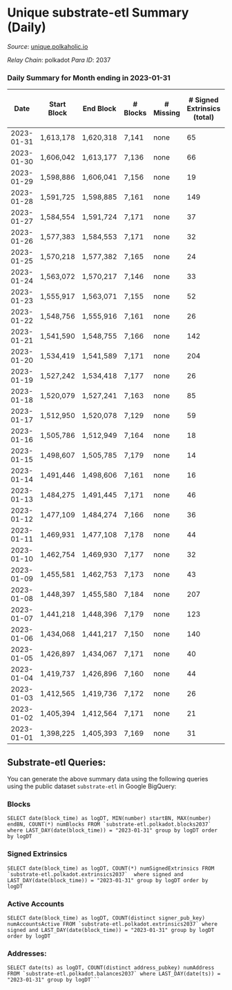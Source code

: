 # Unique substrate-etl Summary (Daily)

_Source_: [unique.polkaholic.io](https://unique.polkaholic.io)

*Relay Chain*: polkadot
*Para ID*: 2037



### Daily Summary for Month ending in 2023-01-31


| Date | Start Block | End Block | # Blocks | # Missing | # Signed Extrinsics (total) | # Active Accounts | # Addresses with Balances | # Events | # Transfers | # XCM Transfers In | # XCM Transfers Out |
| ---- | ----------- | --------- | -------- | --------- | --------------------------- | ----------------- | ------------------------- | -------- | ----------- | ------------------ | ------------------- |
| 2023-01-31 | 1,613,178 | 1,620,318 | 7,141 | none  | 65 | 35 | 16,134 | 15,471 | 45  |   |   |
| 2023-01-30 | 1,606,042 | 1,613,177 | 7,136 | none  | 66 | 33 | 16,130 | 15,494 | 41  |   |   |
| 2023-01-29 | 1,598,886 | 1,606,041 | 7,156 | none  | 19 | 15 | 16,119 | 15,267 | 7  |   |   |
| 2023-01-28 | 1,591,725 | 1,598,885 | 7,161 | none  | 149 | 25 | 16,118 | 16,078 | 73  |   |   |
| 2023-01-27 | 1,584,554 | 1,591,724 | 7,171 | none  | 37 | 22 | 16,114 | 15,398 | 21  |   |   |
| 2023-01-26 | 1,577,383 | 1,584,553 | 7,171 | none  | 32 | 17 | 16,113 | 15,375 | 19  |   |   |
| 2023-01-25 | 1,570,218 | 1,577,382 | 7,165 | none  | 24 | 15 | 16,108 | 15,330 | 16  |   |   |
| 2023-01-24 | 1,563,072 | 1,570,217 | 7,146 | none  | 33 | 20 | 16,104 | 15,322 | 23  |   |   |
| 2023-01-23 | 1,555,917 | 1,563,071 | 7,155 | none  | 52 | 24 | 16,101 | 15,449 | 30  |   | 1  |
| 2023-01-22 | 1,548,756 | 1,555,916 | 7,161 | none  | 26 | 15 | 16,092 | 15,316 | 16  |   |   |
| 2023-01-21 | 1,541,590 | 1,548,755 | 7,166 | none  | 142 | 26 | 16,089 | 15,910 | 128  |   |   |
| 2023-01-20 | 1,534,419 | 1,541,589 | 7,171 | none  | 204 | 28 | 16,085 | 16,226 | 193  |   |   |
| 2023-01-19 | 1,527,242 | 1,534,418 | 7,177 | none  | 26 | 12 | 16,084 | 15,349 | 18  |   |   |
| 2023-01-18 | 1,520,079 | 1,527,241 | 7,163 | none  | 85 | 52 | 16,082 | 15,616 | 53  |   |   |
| 2023-01-17 | 1,512,950 | 1,520,078 | 7,129 | none  | 59 | 24 | 16,081 | 15,412 | 41  |   |   |
| 2023-01-16 | 1,505,786 | 1,512,949 | 7,164 | none  | 18 | 8 | 16,080 | 15,282 | 14  |   |   |
| 2023-01-15 | 1,498,607 | 1,505,785 | 7,179 | none  | 14 | 11 | 16,077 | 15,291 | 5  |   |   |
| 2023-01-14 | 1,491,446 | 1,498,606 | 7,161 | none  | 16 | 8 | 16,076 | 15,266 | 9  |   |   |
| 2023-01-13 | 1,484,275 | 1,491,445 | 7,171 | none  | 46 | 22 | 16,075 | 15,464 | 27  |   |   |
| 2023-01-12 | 1,477,109 | 1,484,274 | 7,166 | none  | 36 | 19 | 16,066 | 15,376 | 19  |   |   |
| 2023-01-11 | 1,469,931 | 1,477,108 | 7,178 | none  | 44 | 25 | 16,063 | 15,441 | 26  |   |   |
| 2023-01-10 | 1,462,754 | 1,469,930 | 7,177 | none  | 32 | 17 | 16,061 | 15,378 | 21  |   |   |
| 2023-01-09 | 1,455,581 | 1,462,753 | 7,173 | none  | 43 | 22 | 16,059 | 15,426 | 33  |   |   |
| 2023-01-08 | 1,448,397 | 1,455,580 | 7,184 | none  | 207 | 39 | 16,057 | 16,276 | 188  |   |   |
| 2023-01-07 | 1,441,218 | 1,448,396 | 7,179 | none  | 123 | 51 | 16,053 | 15,858 | 106  |   |   |
| 2023-01-06 | 1,434,068 | 1,441,217 | 7,150 | none  | 140 | 41 | 16,041 | 16,027 | 116  |   |   |
| 2023-01-05 | 1,426,897 | 1,434,067 | 7,171 | none  | 40 | 22 | 16,005 | 15,412 | 27  |   |   |
| 2023-01-04 | 1,419,737 | 1,426,896 | 7,160 | none  | 44 | 29 | 16,000 | 15,402 | 31  |   |   |
| 2023-01-03 | 1,412,565 | 1,419,736 | 7,172 | none  | 26 | 16 | 15,998 | 15,341 | 14  |   |   |
| 2023-01-02 | 1,405,394 | 1,412,564 | 7,171 | none  | 21 | 13 | 15,995 | 15,310 | 17  |   |   |
| 2023-01-01 | 1,398,225 | 1,405,393 | 7,169 | none  | 31 | 15 | 15,994 | 15,360 | 23  |   |   |

## Substrate-etl Queries:
You can generate the above summary data using the following queries using the public dataset `substrate-etl` in Google BigQuery:


### Blocks
```
SELECT date(block_time) as logDT, MIN(number) startBN, MAX(number) endBN, COUNT(*) numBlocks FROM `substrate-etl.polkadot.blocks2037`  where LAST_DAY(date(block_time)) = "2023-01-31" group by logDT order by logDT
```


### Signed Extrinsics
```
SELECT date(block_time) as logDT, COUNT(*) numSignedExtrinsics FROM `substrate-etl.polkadot.extrinsics2037`  where signed and LAST_DAY(date(block_time)) = "2023-01-31" group by logDT order by logDT
```


### Active Accounts
```
SELECT date(block_time) as logDT, COUNT(distinct signer_pub_key) numAccountsActive FROM `substrate-etl.polkadot.extrinsics2037` where signed and LAST_DAY(date(block_time)) = "2023-01-31" group by logDT order by logDT
```


### Addresses:
```
SELECT date(ts) as logDT, COUNT(distinct address_pubkey) numAddress FROM `substrate-etl.polkadot.balances2037` where LAST_DAY(date(ts)) = "2023-01-31" group by logDT```

